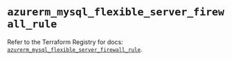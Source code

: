 # `azurerm_mysql_flexible_server_firewall_rule`

Refer to the Terraform Registry for docs: [`azurerm_mysql_flexible_server_firewall_rule`](https://registry.terraform.io/providers/hashicorp/azurerm/3.92.0/docs/resources/mysql_flexible_server_firewall_rule).
